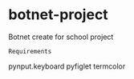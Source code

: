 # botnet-project
Botnet create for school project

	Requirements 

pynput.keyboard
pyfiglet
termcolor


